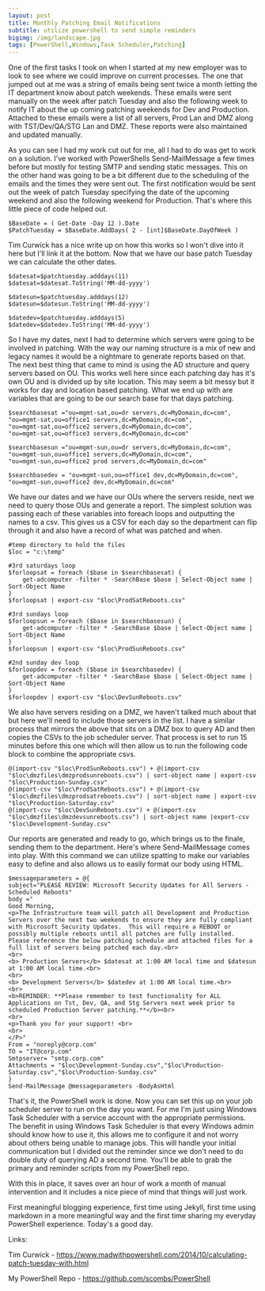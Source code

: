 ```yaml
---
layout: post
title: Monthly Patching Email Notifications
subtitle: utilize powershell to send simple reminders
bigimg: /img/landscape.jpg
tags: [PowerShell,Windows,Task Scheduler,Patching]
---
```


One of the first tasks I took on when I started at my new employer was to look to see where we could improve on current processes. The one that jumped out at me was a string of emails being sent twice a month letting the IT department know about patch weekends. These emails were sent manually on the week after patch Tuesday and also the following week to notify IT about the up coming patching weekends for Dev and Production. Attached to these emails were a list of all servers, Prod Lan and DMZ along with TST/Dev/QA/STG Lan and DMZ. These reports were also maintained and updated manually. 

As you can see I had my work cut out for me, all I had to do was get to work on a solution. I've worked with PowerShells Send-MailMessage a few times before but mostly for testing SMTP and sending static messages. This on the other hand was going to be a bit different due to the scheduling of the emails and the times they were sent out. The first notification would be sent out the week of patch Tuesday specifying the date of the upcoming weekend and also the following weekend for Production. That's where this little piece of code helped out. 


~~~
$BaseDate = ( Get-Date -Day 12 ).Date
$PatchTuesday = $BaseDate.AddDays( 2 - [int]$BaseDate.DayOfWeek )
~~~


Tim Curwick has a nice write up on how this works so I won't dive into it here but I'll link it at the bottom. Now that we have our base patch Tuesday we can calculate the other dates.


~~~
$datesat=$patchtuesday.adddays(11)
$datesat=$datesat.ToString('MM-dd-yyyy')

$datesun=$patchtuesday.adddays(12)
$datesun=$datesun.ToString('MM-dd-yyyy')

$datedev=$patchtuesday.adddays(5)
$datedev=$datedev.ToString('MM-dd-yyyy')
~~~


So I have my dates, next I had to determine which servers were going to be involved in patching. With the way our naming structure is a mix of new and legacy names it would be a nightmare to generate reports based on that. The next best thing that came to mind is using the AD structure and query servers based on OU. This works well here since each patching day has it's own OU and is divided up by site location. This may seem a bit messy but it works for day and location based patching. What we end up with are variables that are going to be our search base for that days patching. 


~~~
$searchbasesat ="ou=mgmt-sat,ou=dr servers,dc=MyDomain,dc=com",
"ou=mgmt-sat,ou=office1 servers,dc=MyDomain,dc=com",
"ou=mgmt-sat,ou=office2 servers,dc=MyDomain,dc=com",
"ou=mgmt-sat,ou=office3 servers,dc=MyDomain,dc=com"

$searchbasesun ="ou=mgmt-sun,ou=dr servers,dc=MyDomain,dc=com",
"ou=mgmt-sun,ou=office1 servers,dc=MyDomain,dc=com",
"ou=mgmt-sun,ou=office2 prod servers,dc=MyDomain,dc=com"

$searchbasedev = "ou=mgmt-sun,ou=office1 dev,dc=MyDomain,dc=com",
"ou=mgmt-sun,ou=office2 dev,dc=MyDomain,dc=com"
~~~


We have our dates and we have our OUs where the servers reside, next we need to query those OUs and generate a report. The simplest solution was passing each of these variables into foreach loops and outputting the names to a csv. This gives us a CSV for each day so the department can flip through it and also have a record of what was patched and when. 


~~~
#temp directory to hold the files
$loc = "c:\temp"

#3rd saturdays loop
$forloopsat = foreach ($base in $searchbasesat) {
    get-adcomputer -filter * -SearchBase $base | Select-Object name | Sort-Object Name 
}
$forloopsat | export-csv "$loc\ProdSatReboots.csv"

#3rd sundays loop
$forloopsun = foreach ($base in $searchbasesun) {
    get-adcomputer -filter * -SearchBase $base | Select-Object name | Sort-Object Name
}
$forloopsun | export-csv "$loc\ProdSunReboots.csv"

#2nd sunday dev loop
$forloopdev = foreach ($base in $searchbasedev) {
    get-adcomputer -filter * -SearchBase $base | Select-Object name | Sort-Object Name
}
$forloopdev | export-csv "$loc\DevSunReboots.csv"
~~~


We also have servers residing on a DMZ, we haven't talked much about that but here we'll need to include those servers in the list. I have a similar process that mirrors the above that sits on a DMZ box to query AD and then copies the CSVs to the job scheduler server. That process is set to run 15 minutes before this one which will then allow us to run the following code block to combine the appropriate csvs. 


~~~
@(import-csv "$loc\ProdSunReboots.csv") + @(import-csv "$loc\dmzfiles\dmzprodsunreboots.csv") | sort-object name | export-csv "$loc\Production-Sunday.csv"
@(import-csv "$loc\ProdSatReboots.csv") + @(import-csv "$loc\dmzfiles\dmzprodsatreboots.csv") | sort-object name | export-csv "$loc\Production-Saturday.csv"
@(import-csv "$loc\DevSunReboots.csv") + @(import-csv "$loc\dmzfiles\dmzdevsunreboots.csv") | sort-object name |export-csv "$loc\Development-Sunday.csv"
~~~


Our reports are generated and ready to go, which brings us to the finale, sending them to the department. Here's where Send-MailMessage comes into play. With this command we can utilize spatting to make our variables easy to define and also allows us to easily format our body using HTML.


~~~
$messageparameters = @{
subject="PLEASE REVIEW: Microsoft Security Updates for All Servers - Scheduled Reboots"
body ="
Good Morning,
<p>The Infrastructure team will patch all Development and Production Servers over the next two weekends to ensure they are fully compliant with Microsoft Security Updates.  This will require a REBOOT or possibly multiple reboots until all patches are fully installed.  Please reference the below patching schedule and attached files for a full list of servers being patched each day.<br>
<br>
<b> Production Servers</b> $datesat at 1:00 AM local time and $datesun at 1:00 AM local time.<br>
<br>
<b> Development Servers</b> $datedev at 1:00 AM local time.<br>
<br>
<b>REMINDER: **Please remember to test functionality for ALL Applications on Tst, Dev, QA, and Stg Servers next week prior to scheduled Production Server patching.**</b><br>
<br>
<p>Thank you for your support! <br>
<br>
</P>"
From = "noreply@corp.com"
TO = "IT@corp.com"
Smtpserver= "smtp.corp.com"
Attachments = "$loc\Development-Sunday.csv","$loc\Production-Saturday.csv","$loc\Production-Sunday.csv"
}
Send-MailMessage @messageparameters -BodyAsHtml
~~~


That's it, the PowerShell work is done. Now you can set this up on your job scheduler server to run on the day you want. For me I'm just using Windows Task Scheduler with a service account with the appropriate permissions. The benefit in using Windows Task Scheduler is that every Windows admin should know how to use it, this allows me to configure it and not worry about others being unable to manage jobs. This will handle your initial communication but I divided out the reminder since we don't need to do double duty of querying AD a second time. You'll be able to grab the primary and reminder scripts from my PowerShell repo. 

With this in place, it saves over an hour of work a month of manual intervention and it includes a nice piece of mind that things will just work. 

First meaningful blogging experience, first time using Jekyll, first time using markdown in a more meaningful way and the first time sharing my everyday PowerShell experience. Today's a good day. 

Links:

Tim Curwick - https://www.madwithpowershell.com/2014/10/calculating-patch-tuesday-with.html

My PowerShell Repo - https://github.com/scombs/PowerShell